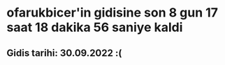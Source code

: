 # ofarukbicer'in gidisine son 8 gun 17 saat 18 dakika 56 saniye kaldi

## Gidis tarihi: 30.09.2022 :(